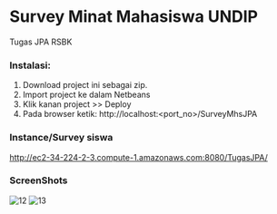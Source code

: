 # Survey Minat Mahasiswa UNDIP
Tugas JPA RSBK

### Instalasi:
1. Download project ini sebagai zip.
2. Import project ke dalam Netbeans
4. Klik kanan project >> Deploy
5. Pada browser ketik: http://localhost:<port_no>/SurveyMhsJPA

### Instance/Survey siswa
http://ec2-34-224-2-3.compute-1.amazonaws.com:8080/TugasJPA/

### ScreenShots
![12](https://user-images.githubusercontent.com/38350704/84104759-a0c33d00-aa40-11ea-8673-b3bb7e071268.png)
![13](https://user-images.githubusercontent.com/38350704/84104770-a6b91e00-aa40-11ea-8054-ea05828d58c4.png)
